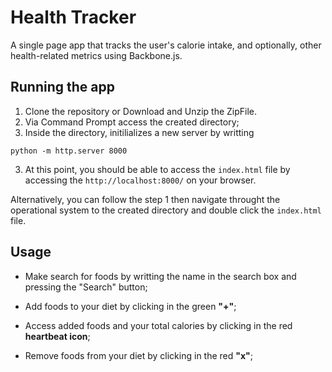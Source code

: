# Health Tracker

A single page app that tracks the user's calorie intake, and optionally, other health-related metrics  using Backbone.js.

## Running the app

1. Clone the repository or Download and Unzip the ZipFile.
2. Via Command Prompt access the created directory; 
2. Inside the directory, initilializes a new server by writting 
```
python -m http.server 8000
```
3. At this point, you should be able to access the ``index.html`` file by accessing the ``http://localhost:8000/`` on your browser.

Alternatively, you can follow the step 1 then navigate throught the operational system to the created directory and double click the ``index.html`` file.

## Usage 

- Make search for foods by writting the name in the search box and pressing the "Search" button; 

- Add foods to your diet by clicking in the green **"+"**; 

- Access added foods and your total calories by clicking in the red **heartbeat icon**; 

- Remove foods from your diet by clicking in the red **"x"**;